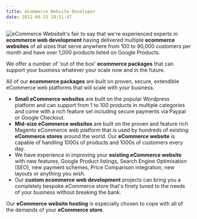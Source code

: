 ```yaml
---
title: eCommerce Website Developer
date: 2011-04-15 18:51:47
---
```


![](/assets/basket_key.jpg "eCommerce Website")It's fair to say that
we're experienced experts in **ecommerce web development** having
delivered multiple **ecommerce websites** of all sizes that serve
anywhere from 100 to 90,000 customers per month and have over 1,000
products listed on Google Products.

We offer a number of 'out of the box' **ecommerce packages** that can
support your business whatever your scale now and in the future.

All of our **ecommerce packages** are built on proven, secure,
extendible eCommerce web platforms that will scale with your business.

- **Small eCommerce websites** are built on the popular Wordpress
  platform and can support from 1 to 100 products in multiple
  categories and come with a rich feature set including secure
  payments via Paypal or Google Checkout.
- **Mid-size eCommerce websites** are built on the proven and feature
  rich Magento eCommerce web platform that is used by hundreds of
  existing **eCommerce stores** around the world. Our **eCommerce
  website** is capable of handling 1000s of products and 1000s of
  customers every day.
- We have experience in improving your **existing eCommerce website**
  with new features, Google Product listings, Search Engine
  Optimisation (SEO), new payment schemes, Price Comparison
  integration, new layouts or anything you wish.
- Our **custom ecommerce web development** projects can bring you a
  completely bespoke eCommerce store that's finely tuned to the needs
  of your business without breaking the bank.

Our **eCommerce website hosting** is especially chosen to cope with all
of the demands of your **eCommerce store**.

